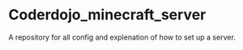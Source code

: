 # Coderdojo_minecraft_server
A repository for all config and explenation of how to set up a server.
